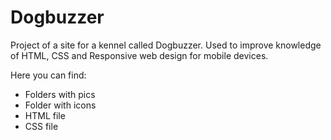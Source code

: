 # Dogbuzzer
Project of a site for a kennel called Dogbuzzer.
Used to improve knowledge of HTML, CSS and Responsive web design for mobile devices.

Here you can find:
<ul>
  <li>Folders with pics</li>
  <li>Folder with icons</li>
  <li>HTML file</li>
  <li>CSS file</li>
</ul>
